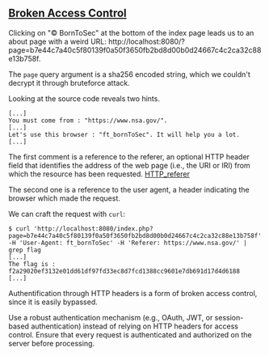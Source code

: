 ## [Broken Access Control](https://owasp.org/Top10/A01_2021-Broken_Access_Control/)

Clicking on "© BornToSec" at the bottom of the index page leads us to an about page with a weird URL: http://localhost:8080/?page=b7e44c7a40c5f80139f0a50f3650fb2bd8d00b0d24667c4c2ca32c88e13b758f.

The `page` query argument is a sha256 encoded string, which we couldn't decrypt it through bruteforce attack.

Looking at the source code reveals two hints.

```
[...]
You must come from : "https://www.nsa.gov/".
[...]
Let's use this browser : "ft_bornToSec". It will help you a lot.
[...]
```

The first comment is a reference to the referer, an optional HTTP header field that identifies the address of the web page (i.e., the URI or IRI) from which the resource has been requested. [HTTP_referer](https://en.wikipedia.org/wiki/HTTP_referer)

The second one is a reference to the user agent, a header indicating the browser which made the request.

We can craft the request with `curl`:

```console
$ curl 'http://localhost:8080/index.php?page=b7e44c7a40c5f80139f0a50f3650fb2bd8d00b0d24667c4c2ca32c88e13b758f' -H 'User-Agent: ft_bornToSec' -H 'Referer: https://www.nsa.gov/' | grep flag
[...]
The flag is : f2a29020ef3132e01dd61df97fd33ec8d7fcd1388cc9601e7db691d17d4d6188
[...]
```

Authentification through HTTP headers is a form of broken access control, since it is easily bypassed.

Use a robust authentication mechanism (e.g., OAuth, JWT, or session-based authentication) instead of relying on HTTP headers for access control. Ensure that every request is authenticated and authorized on the server before processing.

